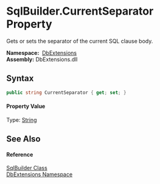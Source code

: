 SqlBuilder.CurrentSeparator Property
====================================
Gets or sets the separator of the current SQL clause body.

  **Namespace:**  [DbExtensions][1]  
  **Assembly:** DbExtensions.dll

Syntax
------

```csharp
public string CurrentSeparator { get; set; }
```

#### Property Value
Type: [String][2]

See Also
--------

#### Reference
[SqlBuilder Class][3]  
[DbExtensions Namespace][1]  

[1]: ../README.md
[2]: https://docs.microsoft.com/dotnet/api/system.string
[3]: README.md